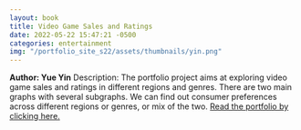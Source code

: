 ```yaml
---
layout: book
title: Video Game Sales and Ratings
date: 2022-05-22 15:47:21 -0500
categories: entertainment
img: "/portfolio_site_s22/assets/thumbnails/yin.png"
---
```


<b>Author: Yue Yin</b>
Description: The portfolio project aims at exploring video game sales and
ratings in different regions and  genres. There are two main graphs with several
subgraphs. We can find out consumer  preferences across different regions or
genres, or mix of the two. <a href="https://data-viz.it.wisc.edu/content/1d643470-7b6e-4be6-bac9-4147f5c3d417">Read the portfolio by clicking here.</a>

[jekyll-docs]: https://jekyllrb.com/docs/home
[jekyll-gh]:   https://github.com/jekyll/jekyll
[jekyll-talk]: https://talk.jekyllrb.com/
